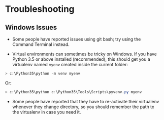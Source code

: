 # Troubleshooting

## Windows Issues

- Some people have reported issues using git bash; try using the Command Terminal instead.

- Virtual environments can sometimes be tricky on Windows.
  If you have Python 3.5 or above installed (recommended),
  this should get you a virtualenv named `myenv` created inside the current folder:

```powershell
> c:\Python35\python -m venv myenv
```

Or:

```powershell
> c:\Python35\python c:\Python35\Tools\Scripts\pyvenv.py myenv
```

- Some people have reported that they have to re-activate their virtualenv whenever they change directory,
  so you should remember the path to the virtualenv in case you need it.
